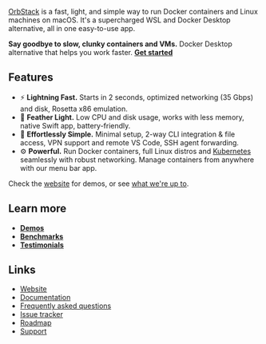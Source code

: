 [OrbStack](https://orbstack.dev) is a fast, light, and simple way to run Docker containers and Linux machines on macOS. It's a supercharged WSL and Docker Desktop alternative, all in one easy-to-use app.

**Say goodbye to slow, clunky containers and VMs.** Docker Desktop alternative that helps you work faster. **[Get started](https://docs.orbstack.dev/quick-start)**

## Features

- ⚡️ **Lightning Fast.** Starts in 2 seconds, optimized networking (35 Gbps) and disk, Rosetta x86 emulation.
- 💨 **Feather Light.** Low CPU and disk usage, works with less memory, native Swift app, battery-friendly.
- 🍰 **Effortlessly Simple.** Minimal setup, 2-way CLI integration & file access, VPN support and remote VS Code, SSH agent forwarding.
- ⚙️ **Powerful.** Run Docker containers, full Linux distros and [Kubernetes](https://docs.orbstack.dev/kubernetes/) seamlessly with robust networking. Manage containers from anywhere with our menu bar app.

Check the [website](https://orbstack.dev) for demos, or see [what we're up to](https://docs.orbstack.dev/release-notes).

## Learn more

- [**Demos**](https://orbstack.dev/#demos)
- [**Benchmarks**](https://orbstack.dev/#benchmarks)
- [**Testimonials**](https://orbstack.dev/#testimonials)

## Links

- [Website](https://orbstack.dev)
- [Documentation](https://docs.orbstack.dev)
- [Frequently asked questions](https://docs.orbstack.dev/faq)
- [Issue tracker](https://github.com/orbstack/orbstack/issues)
- [Roadmap](https://github.com/orgs/orbstack/projects/1)
- [Support](mailto:support@orbstack.dev)
